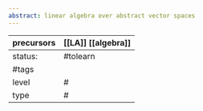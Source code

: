 ```yaml
---
abstract: linear algebra over abstract vector spaces
---
```

| precursors | [[LA]] [[algebra]] |
| ---------- | ------------------ |
| status:    | #tolearn           |
| #tags      |                    |
| level      | #                  |
| type       | #                  |